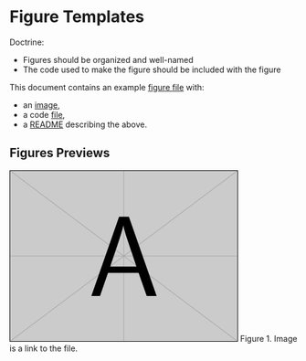 # Figure Templates

Doctrine:
- Figures should be organized and well-named
- The code used to make the figure should be included with the figure

This document contains an example [figure file](./figure_1) with:

- an [image](./figure_1/example-image-a.jpg),
- a code [file](./figure_1/figure_1_code.py),
- a [README](./figure_1/README.md) describing the above.


## Figures Previews

[![Fig. 1 ](./figure_1/example-image-a.jpg)](./figure_1)
Figure 1. Image is a link to the file.